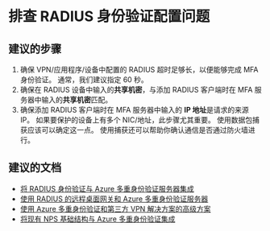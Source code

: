 <properties
    pageTitle="MFA Server (On-Premises)/Installing or configuring RADIUS authentication"
    description="MFA 服务器（本地）/安装或配置 RADIUS 身份验证"
    service="microsoft.aad"
    resource="Microsoft_AAD_IAM"
    authors="kgremban"
    displayOrder="250"
    selfHelpType="resource"
    supportTopicIds=""
    resourceTags="mfa_overview"
    productPesIds=""
    cloudEnvironments="public"
/>


# <a name="troubleshoot-radius-authentication-configurations"></a>排查 RADIUS 身份验证配置问题

## <a name="recommended-steps"></a>**建议的步骤**

1. 确保 VPN/应用程序/设备中配置的 RADIUS 超时足够长，以便能够完成 MFA 身份验证。 通常，我们建议指定 60 秒。
2. 确保在 RADIUS 设备中输入的**共享机密**，与添加 RADIUS 客户端时在 MFA 服务器中输入的**共享机密**匹配。 
3. 确保添加 RADIUS 客户端时在 MFA 服务器中输入的 **IP 地址**是请求的来源 IP。 如果要保护的设备上有多个 NIC/地址，此步骤尤其重要。 使用数据包捕获应该可以确定这一点。 使用捕获还可以帮助你确认通信是否通过防火墙进行。 

## <a name="recommended-documents"></a>**建议的文档**

- [将 RADIUS 身份验证与 Azure 多重身份验证服务器集成](https://docs.microsoft.com/azure/multi-factor-authentication/multi-factor-authentication-get-started-server-radius)  
- [使用 RADIUS 的远程桌面网关和 Azure 多重身份验证服务器](https://docs.microsoft.com/azure/multi-factor-authentication/multi-factor-authentication-get-started-server-rdg)  
- [使用 Azure 多重身份验证和第三方 VPN 解决方案的高级方案](https://docs.microsoft.com/azure/multi-factor-authentication/multi-factor-authentication-advanced-vpn-configurations)  
- [将现有 NPS 基础结构与 Azure 多重身份验证集成](https://docs.microsoft.com/azure/multi-factor-authentication/multi-factor-authentication-nps-extension)  

